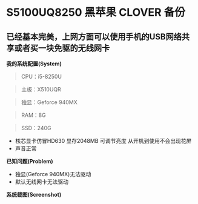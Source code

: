 ﻿# S5100UQ8250 黑苹果 CLOVER 备份

## 已经基本完美，上网方面可以使用手机的USB网络共享或者买一块免驱的无线网卡
 
 **我的系统配置(System)**
> CPU：i5-8250U 
 
> 主板：X510UQR 

> 独显：Geforce 940MX 

> RAM：8G 

> SSD：240G 

+ 核芯显卡仿冒HD630 显存2048MB 可调节亮度 从开机到使用不会出现花屏
+ 声音正常

**已知问题(Problem)**

+ 独显(Geforce 940MX)无法驱动
+ 默认无线网卡无法驱动

**系统截图(Screenshot)**
